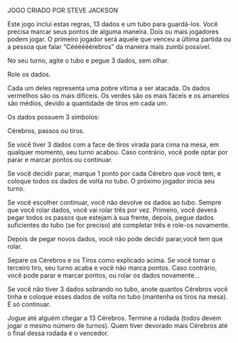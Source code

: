 JOGO CRIADO POR STEVE JACKSON

Este jogo inclui estas regras, 13 dados e um tubo
para guardá-los. Você precisa marcar seus pontos de
alguma maneira. Dois ou mais jogadores podem jogar.
O primeiro jogador será aquele que venceu a última
partida ou a pessoa que falar “Céééééérebros” da
maneira mais zumbi possível.

No seu turno, agite o tubo e pegue 3 dados, sem olhar.

Role os dados.

Cada um deles representa uma pobre vítima a ser
atacada. Os dados vermelhos são os mais difíceis. Os
verdes são os mais fáceis e os amarelos são médios,
devido a quantidade de tiros em cada um.

Os dados possuem 3 símbolos:

Cérebros, passos ou tiros.


Se você tiver 3 dados com a face de tiros virada para
cima na mesa, em qualquer momento, seu turno acabou.
Caso contrário, você pode optar por parar e marcar
pontos ou continuar.

Se você decidir parar, marque 1 ponto por cada Cérebro
que você tem, e coloque todos os dados de volta no tubo.
O próximo jogador inicia seu turno.

Se você escolher continuar, você não devolve os dados
ao tubo. Sempre que você rolar dados, você vai rolar três
por vez. Primeiro, você deverá pegar todos os passos
que estejam à sua frente, depois, pegue dados suficientes
do tubo (se for preciso) até completar três e role-os
novamente.

Depois de pegar novos dados, você não pode decidir
parar,você tem que rolar.

Separe os Cérebros e os Tiros como explicado
acima. Se você tomar o terceiro tiro, seu turno acaba
e você não marca pontos. Caso contrário, você pode parar
e marcar pontos, ou rolar os dados novamente...

Se você não tiver 3 dados sobrando no tubo, anote
quantos Cérebros você tinha e coloque esses dados de
volta no tubo (mantenha os tiros na mesa). É só
continuar.


Jogue até alguém chegar a 13 Cérebros. Termine a
rodada (todos devem jogar o mesmo número de
turnos). Quem tiver devorado mais Cérebros até o final
dessa rodada é o vencedor.
